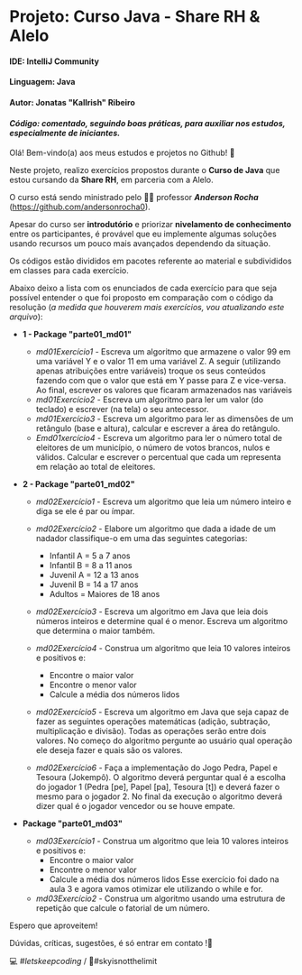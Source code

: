 # Projeto: Curso Java - Share RH & Alelo

#### IDE: IntelliJ Community

#### Linguagem: Java

#### Autor: Jonatas "Kallrish" Ribeiro

#### *Código: comentado, seguindo boas práticas, para auxiliar nos estudos, especialmente de iniciantes.*

Olá! Bem-vindo(a) aos meus estudos e projetos no Github! :wave:

Neste projeto, realizo exercícios propostos durante o **Curso de Java** que estou cursando da  **Share RH**, em parceria com a Alelo.

O curso está sendo ministrado pelo :man_teacher: professor ***Anderson Rocha*** (https://github.com/andersonrocha0).

Apesar do curso ser **introdutório** e priorizar **nivelamento de conhecimento** entre os participantes, é provável que eu implemente algumas soluções usando recursos um pouco mais avançados dependendo da situação.

Os códigos estão divididos em pacotes referente ao material e subdivididos em classes para cada exercício.

Abaixo deixo a lista com os enunciados de cada exercício para que seja possível entender o que foi proposto em comparação com o código da resolução (*a medida que houverem mais exercícios, vou atualizando este arquivo*):

- **1 - Package "parte01_md01"**

  - *md01Exercício1* - Escreva um algoritmo que armazene o valor 99 em uma variável Y e o valor 11 em uma variável Z. A seguir (utilizando apenas atribuições entre variáveis) troque os seus conteúdos fazendo com que o valor que está em Y passe para Z e vice-versa. Ao final, escrever os valores que ficaram armazenados nas variáveis
  - *md01Exercício2* - Escreva um algoritmo para ler um valor (do teclado) e escrever (na tela) o seu antecessor.
  - *md01Exercício3* - Escreva um algoritmo para ler as dimensões de um retângulo (base e altura), calcular e escrever a área do retângulo.
  - *Emd01xercício4* - Escreva um algoritmo para ler o número total de eleitores de um município, o número de votos brancos, nulos e válidos. Calcular e escrever o percentual que cada um representa em relação ao total de eleitores.
- **2 - Package "parte01_md02"** 
  - *md02Exercício1* - Escreva um algoritmo que leia um número inteiro e diga se ele é par ou ímpar.
  - *md02Exercício2* - Elabore um algoritmo que dada a idade de um nadador classifique-o em uma das seguintes categorias:

    * Infantil A = 5 a 7 anos
    * Infantil B = 8 a 11 anos
    * Juvenil A = 12 a 13 anos
    * Juvenil B = 14 a 17 anos
    * Adultos = Maiores de 18 anos
  - *md02Exercício3* - Escreva um algoritmo em Java que leia dois números inteiros e determine qual é o menor. Escreva um algoritmo que determina o maior também. 
  - *md02Exercício4* - Construa um algoritmo que leia 10 valores inteiros e positivos e:

    * Encontre o maior valor
    * Encontre o menor valor
    * Calcule a média dos números lidos
  - *md02Exercício5* - Escreva um algoritmo em Java que seja capaz de fazer as seguintes operações matemáticas (adição, subtração, multiplicação e divisão). Todas as operações serão entre dois valores. No começo do algoritmo pergunte ao usuário qual operação ele deseja fazer e quais são os valores.
  - *md02Exercício6* - Faça a implementação do Jogo Pedra, Papel e Tesoura (Jokempô). O algoritmo deverá perguntar qual é a escolha do jogador 1 (Pedra [pe], Papel [pa], Tesoura [t]) e deverá fazer o mesmo para o jogador 2. No final da execução o algoritmo deverá dizer qual é o jogador vencedor ou se houve empate.
- **Package "parte01_md03"**
  - *md03Exercício1* - Construa um algoritmo que leia 10 valores inteiros e positivos e:
    * Encontre o maior valor
    * Encontre o menor valor
    * Calcule a média dos números lidos
      Esse exercício foi dado na aula 3 e agora vamos otimizar ele utilizando o while e for.
  - *md03Exercício2* - Construa um algoritmo usando uma estrutura de repetição que calcule o fatorial de um número.

Espero que aproveitem! 

D​úv​i​d​a​s​, ​c​r​í​t​i​c​as​,​ ​su​ge​s​t​õe​s​, ​é ​s​ó​ ​e​nt​r​a​r ​e​m​ ​co​nt​a​t​o​ !:punch:

 :computer: *#letskeepcoding* / :rocket:#skyisnotthelimit

